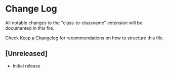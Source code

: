 # Change Log

All notable changes to the "class-to-classname" extension will be documented in this file.

Check [Keep a Changelog](http://keepachangelog.com/) for recommendations on how to structure this file.

## [Unreleased]

- Initial release
